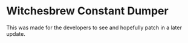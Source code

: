 # Witchesbrew Constant Dumper
This was made for the developers to see and hopefully patch in a later update.
